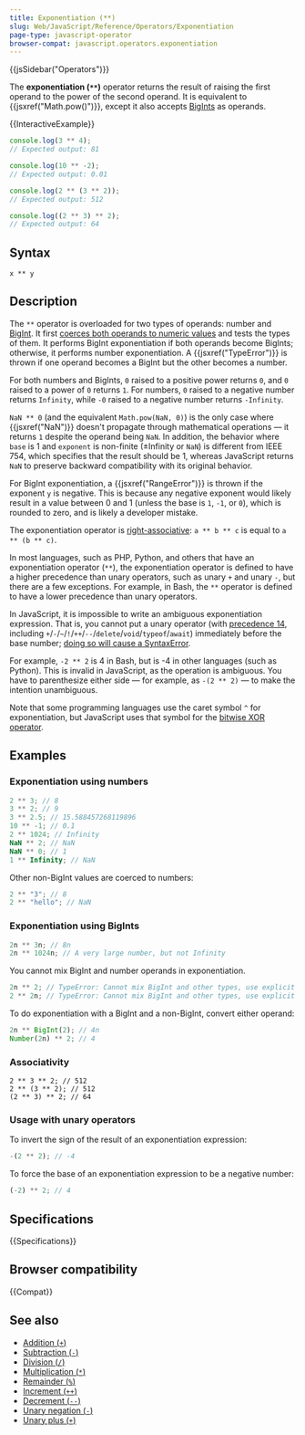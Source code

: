 ```yaml
---
title: Exponentiation (**)
slug: Web/JavaScript/Reference/Operators/Exponentiation
page-type: javascript-operator
browser-compat: javascript.operators.exponentiation
---
```


{{jsSidebar("Operators")}}

The **exponentiation (`**`)** operator returns the result of raising the first operand to the power of the second operand. It is equivalent to {{jsxref("Math.pow()")}}, except it also accepts [BigInts](/en-US/docs/Web/JavaScript/Reference/Global_Objects/BigInt) as operands.

{{InteractiveExample}}

```js interactive-example
console.log(3 ** 4);
// Expected output: 81

console.log(10 ** -2);
// Expected output: 0.01

console.log(2 ** (3 ** 2));
// Expected output: 512

console.log((2 ** 3) ** 2);
// Expected output: 64

```

## Syntax

```js-nolint
x ** y
```

## Description

The `**` operator is overloaded for two types of operands: number and [BigInt](/en-US/docs/Web/JavaScript/Reference/Global_Objects/BigInt). It first [coerces both operands to numeric values](/en-US/docs/Web/JavaScript/Data_structures#numeric_coercion) and tests the types of them. It performs BigInt exponentiation if both operands become BigInts; otherwise, it performs number exponentiation. A {{jsxref("TypeError")}} is thrown if one operand becomes a BigInt but the other becomes a number.

For both numbers and BigInts, `0` raised to a positive power returns `0`, and `0` raised to a power of `0` returns `1`. For numbers, `0` raised to a negative number returns `Infinity`, while `-0` raised to a negative number returns `-Infinity`.

`NaN ** 0` (and the equivalent `Math.pow(NaN, 0)`) is the only case where {{jsxref("NaN")}} doesn't propagate through mathematical operations — it returns `1` despite the operand being `NaN`. In addition, the behavior where `base` is 1 and `exponent` is non-finite (±Infinity or `NaN`) is different from IEEE 754, which specifies that the result should be 1, whereas JavaScript returns `NaN` to preserve backward compatibility with its original behavior.

For BigInt exponentiation, a {{jsxref("RangeError")}} is thrown if the exponent `y` is negative. This is because any negative exponent would likely result in a value between 0 and 1 (unless the base is `1`, `-1`, or `0`), which is rounded to zero, and is likely a developer mistake.

The exponentiation operator is [right-associative](/en-US/docs/Web/JavaScript/Reference/Operators/Operator_precedence): `a ** b ** c` is equal to `a ** (b ** c)`.

In most languages, such as PHP, Python, and others that have an exponentiation operator (`**`), the exponentiation operator is defined to have a higher precedence than unary operators, such as unary `+` and unary `-`, but there are a few exceptions. For example, in Bash, the `**` operator is defined to have a lower precedence than unary operators.

In JavaScript, it is impossible to write an ambiguous exponentiation expression. That is, you cannot put a unary operator (with [precedence 14](/en-US/docs/Web/JavaScript/Reference/Operators/Operator_precedence#table), including `+`/`-`/`~`/`!`/`++`/`--`/`delete`/`void`/`typeof`/`await`) immediately before the base number; [doing so will cause a SyntaxError](/en-US/docs/Web/JavaScript/Reference/Errors/Unparenthesized_unary_expr_lhs_exponentiation).

For example, `-2 ** 2` is 4 in Bash, but is -4 in other languages (such as Python). This is invalid in JavaScript, as the operation is ambiguous. You have to parenthesize either side — for example, as `-(2 ** 2)` — to make the intention unambiguous.

Note that some programming languages use the caret symbol `^` for exponentiation, but JavaScript uses that symbol for the [bitwise XOR operator](/en-US/docs/Web/JavaScript/Reference/Operators/Bitwise_XOR).

## Examples

### Exponentiation using numbers

```js
2 ** 3; // 8
3 ** 2; // 9
3 ** 2.5; // 15.588457268119896
10 ** -1; // 0.1
2 ** 1024; // Infinity
NaN ** 2; // NaN
NaN ** 0; // 1
1 ** Infinity; // NaN
```

Other non-BigInt values are coerced to numbers:

```js
2 ** "3"; // 8
2 ** "hello"; // NaN
```

### Exponentiation using BigInts

```js
2n ** 3n; // 8n
2n ** 1024n; // A very large number, but not Infinity
```

You cannot mix BigInt and number operands in exponentiation.

```js example-bad
2n ** 2; // TypeError: Cannot mix BigInt and other types, use explicit conversions
2 ** 2n; // TypeError: Cannot mix BigInt and other types, use explicit conversions
```

To do exponentiation with a BigInt and a non-BigInt, convert either operand:

```js
2n ** BigInt(2); // 4n
Number(2n) ** 2; // 4
```

### Associativity

```js-nolint
2 ** 3 ** 2; // 512
2 ** (3 ** 2); // 512
(2 ** 3) ** 2; // 64
```

### Usage with unary operators

To invert the sign of the result of an exponentiation expression:

```js
-(2 ** 2); // -4
```

To force the base of an exponentiation expression to be a negative number:

```js
(-2) ** 2; // 4
```

## Specifications

{{Specifications}}

## Browser compatibility

{{Compat}}

## See also

- [Addition (`+`)](/en-US/docs/Web/JavaScript/Reference/Operators/Addition)
- [Subtraction (`-`)](/en-US/docs/Web/JavaScript/Reference/Operators/Subtraction)
- [Division (`/`)](/en-US/docs/Web/JavaScript/Reference/Operators/Division)
- [Multiplication (`*`)](/en-US/docs/Web/JavaScript/Reference/Operators/Multiplication)
- [Remainder (`%`)](/en-US/docs/Web/JavaScript/Reference/Operators/Remainder)
- [Increment (`++`)](/en-US/docs/Web/JavaScript/Reference/Operators/Increment)
- [Decrement (`--`)](/en-US/docs/Web/JavaScript/Reference/Operators/Decrement)
- [Unary negation (`-`)](/en-US/docs/Web/JavaScript/Reference/Operators/Unary_negation)
- [Unary plus (`+`)](/en-US/docs/Web/JavaScript/Reference/Operators/Unary_plus)

